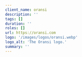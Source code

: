```yaml
---
client_name: oransi
description: ''
tags: []
duration: ''
roles: []
url: https://oransi.com
logo: '/images/logos/oransi.webp'
logo_alt: 'The Oransi logo.'
summary: ''
---
```

